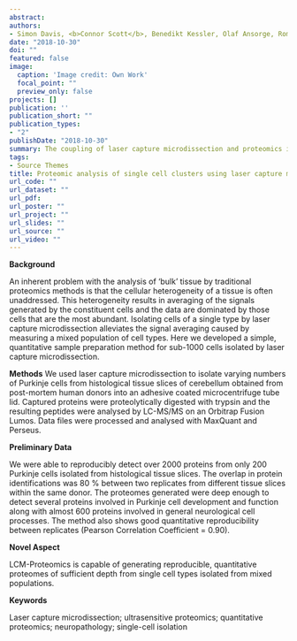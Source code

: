 ```yaml
---
abstract: 
authors:
- Simon Davis, <b>Connor Scott</b>, Benedikt Kessler, Olaf Ansorge, Roman Fischer
date: "2018-10-30"
doi: ""
featured: false
image:
  caption: 'Image credit: Own Work'
  focal_point: ""
  preview_only: false 
projects: []
publication: ''
publication_short: ""
publication_types:
- "2"  
publishDate: "2018-10-30" 
summary: The coupling of laser capture microdissection and proteomics is a powerful technique capable of generating reproducible, quantitative proteomes of sufficient depth from a single type of cell isolated from a mixed population, which has the potential to yield unbiased information about mechanisms of cell fate specification and degeneration in the human brain. <i>Article and Poster - Human Proteome Organisation World Congress (HUPO2018), September 30th - October 03th 2018</i>
tags:
- Source Themes
title: Proteomic analysis of single cell clusters using laser capture microdissection
url_code: ""
url_dataset: ""
url_pdf: 
url_poster: ""
url_project: ""
url_slides: ""
url_source: ""
url_video: ""
---
```

<b>Background</b>

An inherent problem with the analysis of ‘bulk’ tissue by traditional proteomics methods is that the cellular heterogeneity of a tissue is often unaddressed. This heterogeneity results in averaging of the signals generated by the constituent cells and the data are dominated by those cells that are the most abundant. Isolating cells of a single type by laser capture microdissection alleviates the signal averaging caused by measuring a mixed population of cell types. Here we developed a simple, quantitative sample preparation method for sub-1000 cells isolated by laser capture microdissection.

<b>Methods</b>
We used laser capture microdissection to isolate varying numbers of Purkinje cells from histological tissue slices of cerebellum obtained from post-mortem human donors into an adhesive coated microcentrifuge tube lid. Captured proteins were proteolytically digested with trypsin and the resulting peptides were analysed by LC-MS/MS on an Orbitrap Fusion Lumos. Data files were processed and analysed with MaxQuant and Perseus.

<b>Preliminary Data</b>

We were able to reproducibly detect over 2000 proteins from only 200 Purkinje cells isolated from histological tissue slices. The overlap in protein identifications was 80 % between two replicates from different tissue slices within the same donor. The proteomes generated were deep enough to detect several proteins involved in Purkinje cell development and function along with almost 600 proteins involved in general neurological cell processes. The method also shows good quantitative reproducibility between replicates (Pearson Correlation Coefficient = 0.90).

<b>Novel Aspect</b>

LCM-Proteomics is capable of generating reproducible, quantitative proteomes of sufficient depth from single cell types isolated from mixed populations.

<b>Keywords</b>

Laser capture microdissection; ultrasensitive proteomics; quantitative proteomics; neuropathology; single-cell isolation

 